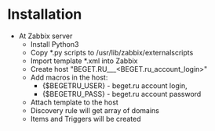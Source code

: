 # Installation

  - At Zabbix server
    - Install Python3
    - Copy *.py scripts to /usr/lib/zabbix/externalscripts
    - Import template *.xml into Zabbix
    - Create host "BEGET.RU___<BEGET.ru_account_login>"
    - Add macros in the host:
      - {$BEGETRU_USER} - beget.ru account login,
      - {$BEGETRU_PASS} - beget.ru account password
    - Attach template to the host
    - Discovery rule will get array of domains
    - Items and Triggers will be created
